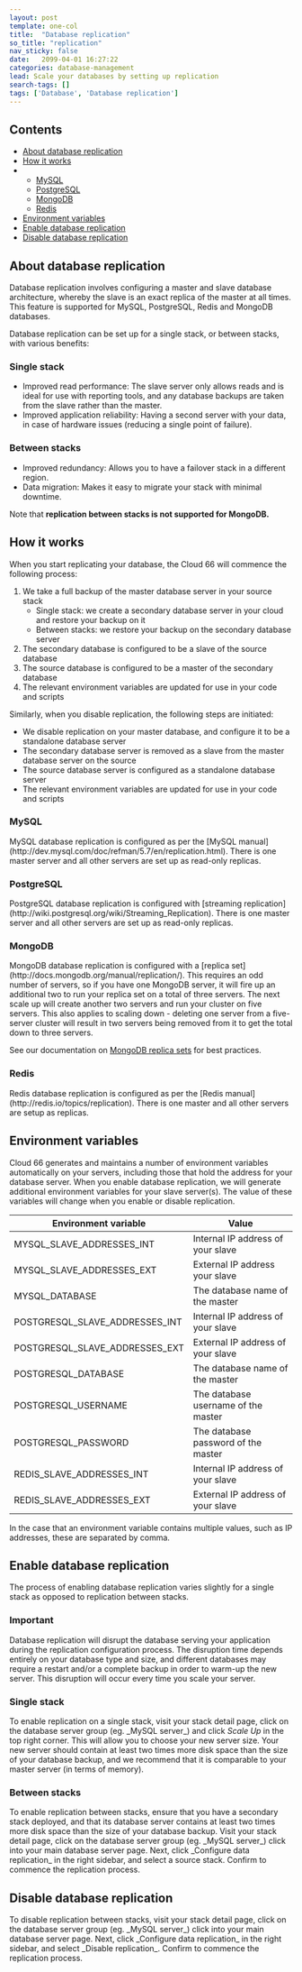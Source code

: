 ```yaml
---
layout: post
template: one-col
title:  "Database replication"
so_title: "replication"
nav_sticky: false
date:   2099-04-01 16:27:22
categories: database-management
lead: Scale your databases by setting up replication
search-tags: []
tags: ['Database', 'Database replication']
---
```


<h2>Contents</h2>
<ul class="page-toc">
	<li>
    	<a href="#about">About database replication</a>
    </li>
	<li>
		<a href="#how">How it works</a>
	</li>
	        <li>
                <ul>
                <li><a href="#mysql">MySQL</a></li>
                <li><a href="#postgresql">PostgreSQL</a></li>
                <li><a href="#mongodb">MongoDB</a></li>
                <li><a href="#redis">Redis</a></li>
                </ul>
            </li>
	<li>
		<a href="#vars">Environment variables</a>
	</li>
	<li>
		<a href="#enable">Enable database replication</a>
	</li>
	<li>
		<a href="#disable">Disable database replication</a>
	</li>
</ul>

<h2 id="about">About database replication</h2>
Database replication involves configuring a master and slave database architecture, whereby the slave is an exact replica of the master at all times. This feature is supported for MySQL, PostgreSQL, Redis and MongoDB databases.

Database replication can be set up for a single stack, or between stacks, with various benefits:

<h3>Single stack</h3>

- Improved read performance: The slave server only allows reads and is ideal for use with reporting tools, and any database backups are taken from the slave rather than the master.
- Improved application reliability: Having a second server with your data, in case of hardware issues (reducing a single point of failure).

<h3>Between stacks</h3>

- Improved redundancy: Allows you to have a failover stack in a different region.
- Data migration: Makes it easy to migrate your stack with minimal downtime.

Note that <b>replication between stacks is not supported for MongoDB.</b>

<h2 id="how">How it works</h2>
When you start replicating your database, the Cloud 66 will commence the following process:

<ol>
	<li>We take a full backup of the master database server in your source stack
	    <ul style="margin-bottom:0em">
	        <li>Single stack: we create a secondary database server in your cloud and restore your backup on it</li>
	        <li>Between stacks: we restore your backup on the secondary database server</li>
	    </ul>
	</li>
	<li>The secondary database is configured to be a slave of the source database</li>
	<li>The source database is configured to be a master of the secondary database</li>
	<li>The relevant environment variables are updated for use in your code and scripts</li>
</ol>

<p>Similarly, when you disable replication, the following steps are initiated:</p>

<ul class="list">
	<li>We disable replication on your master database, and configure it to be a standalone database server</li>
	<li>The secondary database server is removed as a slave from the master database server on the source</li>
	<li>The source database server is configured as a standalone database server</li>
	<li>The relevant environment variables are updated for use in your code and scripts</li>
</ul>

<h3 id="mysql">MySQL</h3>
MySQL database replication is configured as per the [MySQL manual](http://dev.mysql.com/doc/refman/5.7/en/replication.html). There is one master server and all other servers are set up as read-only replicas.

<h3 id="postgresql">PostgreSQL</h3>
PostgreSQL database replication is configured with [streaming replication](http://wiki.postgresql.org/wiki/Streaming_Replication). There is one master server and all other servers are set up as read-only replicas.

<h3 id="mongodb">MongoDB</h3>
MongoDB database replication is configured with a [replica set](http://docs.mongodb.org/manual/replication/). This requires an odd number of servers, so if you have one MongoDB server, it will fire up an additional two to run your replica set on a total of three servers. The next scale up will create another two servers and run your cluster on five servers. This also applies to scaling down - deleting one server from a five-server cluster will result in two servers being removed from it to get the total down to three servers.

See our documentation on <a href="#">MongoDB replica sets</a> for best practices.

<h3 id="redis">Redis</h3>
Redis database replication is configured as per the [Redis manual](http://redis.io/topics/replication). There is one master and all other servers are setup as replicas.

<h2 id="vars">Environment variables</h2>
Cloud 66 generates and maintains a number of environment variables automatically on your servers, including those that hold the address for your database server. When you enable database replication, we will generate additional environment variables for your slave server(s). The value of these variables will change when you enable or disable replication.

<table class='table table-bordered table-striped'>
	<thead>
		<tr>
			<th>Environment variable</th>
			<th>Value</th>
		</tr>
	</thead>
	<tbody>
		<tr>
			<td>MYSQL_SLAVE_ADDRESSES_INT</td>
			<td>Internal IP address of your slave</td>
		</tr>
		<tr>
			<td>MYSQL_SLAVE_ADDRESSES_EXT</td>
			<td>External IP address your slave</td>
		</tr>
		<tr>
			<td>MYSQL_DATABASE</td>
			<td>The database name of the master</td>
		</tr>
		<tr>
			<td>POSTGRESQL_SLAVE_ADDRESSES_INT</td>
			<td>Internal IP address of your slave</td>
		</tr>
		<tr>
			<td>POSTGRESQL_SLAVE_ADDRESSES_EXT</td>
			<td>External IP address of your slave</td>
		</tr>
		<tr>
			<td>POSTGRESQL_DATABASE</td>
			<td>The database name of the master</td>
		</tr>
		<tr>
			<td>POSTGRESQL_USERNAME</td>
			<td>The database username of the master</td>
		</tr>
		<tr>
			<td>POSTGRESQL_PASSWORD</td>
			<td>The database password of the master</td>
		</tr>
		<tr>
			<td>REDIS_SLAVE_ADDRESSES_INT</td>
			<td>Internal IP address of your slave</td>
		</tr>
		<tr>
			<td>REDIS_SLAVE_ADDRESSES_EXT</td>
			<td>External IP address of your slave</td>
		</tr>
	</tbody>
</table>

In the case that an environment variable contains multiple values, such as IP addresses, these are separated by comma.

<h2 id="enable">Enable database replication</h2>

The process of enabling database replication varies slightly for a single stack as opposed to replication between stacks.

<div class="notice notice-danger">
	<h3>Important</h3>
	<p>Database replication will disrupt the database serving your application during the replication configuration process. The disruption time depends entirely on your database type and size, and different databases may require a restart and/or a complete backup in order to warm-up the new server. This disruption will occur every time you scale your server.</p>
</div>

<h3>Single stack</h3>
To enable replication on a single stack, visit your stack detail page, click on the database server group (eg. _MySQL server_) and click <i>Scale Up</i> in the top right corner. This will allow you to choose your new server size. Your new server should contain at least two times more disk space than the size of your database backup, and we recommend that it is comparable to your master server (in terms of memory).

<h3>Between stacks</h3>
To enable replication between stacks, ensure that you have a secondary stack deployed, and that its database server contains at least two times more disk space than the size of your database backup. Visit your stack detail page, click on the database server group (eg. _MySQL server_) click into your main database server page. Next, click _Configure data replication_ in the right sidebar, and select a source stack. Confirm to commence the replication process.

<h2 id="disable">Disable database replication</h2>
To disable replication between stacks, visit your stack detail page, click on the database server group (eg. _MySQL server_) click into your main database server page. Next, click _Configure data replication_ in the right sidebar, and select _Disable replication_. Confirm to commence the replication process.